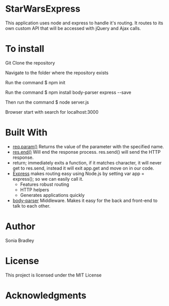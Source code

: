 # StarWarsExpress
This application uses node and express to handle it's routing.  It routes to its own custom API that will be accessed with jQuery and Ajax calls.

# To install
Git Clone the repository

Navigate to the folder where the repository exists

Run the command $ npm init

Run the command $ npm install body-parser express --save

Then run the command $ node server.js

Browser start with search for localhost:3000 

# Built With

* [req.param()](https://sailsjs.com/documentation/reference/request-req/req-param) Returns the value of the parameter with the specified name.
* [res.end()](https://stackoverflow.com/questions/29555290/what-is-the-difference-between-res-end-and-res-send) Will end the response process.  res.send() will send the HTTP response.
* return; immediately exits a function, if it matches character, it will never get to res.send, instead it will exit app.get and move on in our code.
* [Express](https://www.npmjs.com/package/express) makes routing easy using Node.js by setting var app = express(); so we can easily call it.
    * Features robust routing
    * HTTP helpers
    * Generates applications quickly
* [body-parser](https://www.npmjs.com/package/body-parser) Middleware.  Makes it easy for the back and front-end to talk to each other.  

# Author
Sonia Bradley

# License
This project is licensed under the MIT License

# Acknowledgments

